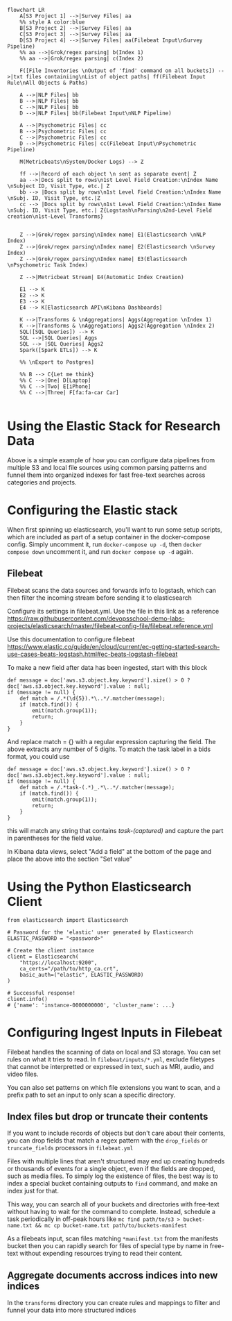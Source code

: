 ```mermaid
flowchart LR
    A[S3 Project 1] -->|Survey Files| aa
    %% style A color:blue
    B[S3 Project 2] -->|Survey Files| aa
    C[S3 Project 3] -->|Survey Files| aa
    D[S3 Project 4] -->|Survey Files| aa(Filebeat Input\nSurvey Pipeline)
    %% aa -->|Grok/regex parsing| b(Index 1)
    %% aa -->|Grok/regex parsing| c(Index 2)

    F([File Inventories \nOutput of 'find' command on all buckets]) -->|txt files containiing\nList of object paths| ff(Filebeat Input Rule\nAll Objects & Paths)

    A -->|NLP Files| bb
    B -->|NLP Files| bb
    C -->|NLP Files| bb
    D -->|NLP Files| bb(Filebeat Input\nNLP Pipeline)

    A -->|Psychometric Files| cc
    B -->|Psychometric Files| cc
    C -->|Psychometric Files| cc
    D -->|Psychometric Files| cc(Filebeat Input\nPsychometric Pipeline)

    M(Metricbeats\nSystem/Docker Logs) --> Z

    ff -->|Record of each object \n sent as separate event| Z
    aa -->|Docs split to rows\n1st Level Field Creation:\nIndex Name \nSubject ID, Visit Type, etc.| Z
    bb --> |Docs split by rows\n1st Level Field Creation:\nIndex Name \nSubj. ID, Visit Type, etc.|Z
    cc --> |Docs split by rows\n1st Level Field Creation:\nIndex Name \nSubj. ID, Visit Type, etc.| Z{Logstash\nParsing\n2nd-Level Field creation\n1st-Level Transforms}


    Z -->|Grok/regex parsing\nIndex name| E1(Elasticsearch \nNLP Index)
    Z -->|Grok/regex parsing\nIndex name| E2(Elasticsearch \nSurvey Index)
    Z -->|Grok/regex parsing\nIndex name| E3(Elasticsearch \nPsychometric Task Index)

    Z -->|Metricbeat Stream| E4(Automatic Index Creation)

    E1 --> K
    E2 --> K
    E3 --> K
    E4 --> K[Elasticsearch API\nKibana Dashboards]

    K -->|Transforms & \nAggregations| Aggs(Aggregation \nIndex 1)
    K -->|Transforms & \nAggregations| Aggs2(Aggregation \nIndex 2)
    SQL([SQL Queries]) --> K
    SQL -->|SQL Queries| Aggs
    SQL --> |SQL Queries| Aggs2
    Spark([Spark ETLs]) --> K

    %% \nExport to Postgres]
    
    %% B --> C{Let me think}
    %% C -->|One| D[Laptop]
    %% C -->|Two| E[iPhone]
    %% C -->|Three| F[fa:fa-car Car]
  
```


# Using the Elastic Stack for Research Data
Above is a simple example of how you can configure data pipelines from multiple S3 and local file sources using common parsing patterns and funnel them into organized indexes for fast free-text searches across categories and projects.


# Configuring the Elastic stack

When first spinning up elasticsearch, you'll want to run some setup scripts, which are included as part of a setup container in the docker-compose config. Simply uncomment it, run `docker-compose up -d`, then `docker compose down` uncomment it, and run `docker compose up -d` again.




## Filebeat

Filebeat scans the data sources and forwards info to logstash, which can then filter the incoming stream before sending it to elasticsearch

Configure its settings in filebeat.yml. Use the file in this link as a reference https://raw.githubusercontent.com/devopsschool-demo-labs-projects/elasticsearch/master/filebeat-config-file/filebeat.reference.yml 

Use this documentation to configure filebeat
https://www.elastic.co/guide/en/cloud/current/ec-getting-started-search-use-cases-beats-logstash.html#ec-beats-logstash-filebeat


To make a new field after data has been ingested, start with this block

```
def message = doc['aws.s3.object.key.keyword'].size() > 0 ? doc['aws.s3.object.key.keyword'].value : null;
if (message != null) {
    def match = /.*(\d{5}).*\..*/.matcher(message);
    if (match.find()) {
        emit(match.group(1));
        return;
    }
}
```

And replace match = {} with a regular expression capturing the field. The above extracts any number of 5 digits. To match the task label in a bids format, you could use

```
def message = doc['aws.s3.object.key.keyword'].size() > 0 ? doc['aws.s3.object.key.keyword'].value : null;
if (message != null) {
    def match = /.*task-(.*)_.*\..*/.matcher(message);
    if (match.find()) {
        emit(match.group(1));
        return;
    }
}
```

this will match any string that contains _task-(captured)_ and capture the part in parentheses for the field value.

In Kibana data views, select "Add a field" at the bottom of the page and place the above into the section "Set value"

# Using the Python Elasticsearch Client

```
from elasticsearch import Elasticsearch

# Password for the 'elastic' user generated by Elasticsearch
ELASTIC_PASSWORD = "<password>"

# Create the client instance
client = Elasticsearch(
    "https://localhost:9200",
    ca_certs="/path/to/http_ca.crt",
    basic_auth=("elastic", ELASTIC_PASSWORD)
)

# Successful response!
client.info()
# {'name': 'instance-0000000000', 'cluster_name': ...}
```

# Configuring Ingest Inputs in Filebeat

Filebeat handles the scanning of data on local and S3 storage. You can set rules on what it tries to read. In `filebeat/inputs/*.yml`, exclude filetypes that cannot be interpretted or expressed in text, such as MRI, audio, and video files. 

You can also set patterns on which file extensions you want to scan, and a prefix path to set an input to only scan a specific directory.

## Index files but drop or truncate their contents

If you want to include records of objects but don't care about their contents, you can drop fields that match a regex pattern with the `drop_fields` or `truncate_fields` processors in `filebeat.yml`

Files with multiple lines that aren't structured may end up creating hundreds or thousands of events for a single object, even if the fields are dropped, such as media files. To simply log the existence of files, the best way is to index a special bucket containing outputs to `find` command, and make an index just for that.

This way, you can search all of your buckets and directories with free-text without having to wait for the command to complete. Instead, schedule a task periodically in off-peak hours like `mc find path/to/s3 > bucket-name.txt && mc cp bucket-name.txt path/to/buckets-manifest`

As a filebeats input, scan files matching `*manifest.txt` from the manifests bucket then you can rapidly search for files of special type by name in free-text without expending resources trying to read their content.


## Aggregate documents accross indices into new indices
In the `transforms` directory you can create rules and mappings to filter and funnel your data into more structured indices
